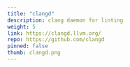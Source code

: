 ```yaml
---
title: "clangd"
description: clang daemon for linting
weight: 5
link: https://clangd.llvm.org/
repo: https://github.com/clangd
pinned: false
thumb: clangd.png
---
```


